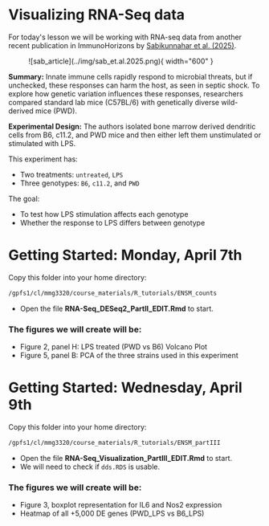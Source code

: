 
# Visualizing RNA-Seq data

For today's lesson we will be working with RNA-seq data from another recent publication in ImmunoHorizons by [Sabikunnahar et al. (2025)](https://academic.oup.com/immunohorizons/article/9/5/vlaf007/8096490?login=true).

<figure markdown="span">
  ![sab_article](../img/sab_et.al.2025.png){ width="600" }
</figure>

**Summary:** Innate immune cells rapidly respond to microbial threats, but if unchecked, these responses can harm the host, as seen in septic shock. To explore how genetic variation influences these responses, researchers compared standard lab mice (C57BL/6) with genetically diverse wild-derived mice (PWD). 

**Experimental Design:** The authors isolated bone marrow derived dendritic cells from B6, c11.2, and PWD mice and then either left them unstimulated or stimulated with LPS. 

This experiment has:
  
  + Two treatments: `untreated`, `LPS`
  + Three genotypes: `B6`, `c11.2`, and `PWD` 
  
The goal:
  
  + To test how LPS stimulation affects each genotype 
  + Whether the response to LPS differs between genotype 

# Getting Started: Monday, April 7th 

Copy this folder into your home directory:

```bash 
/gpfs1/cl/mmg3320/course_materials/R_tutorials/ENSM_counts
```
  
  + Open the file **RNA-Seq_DESeq2_PartII_EDIT.Rmd** to start. 

### The figures we will create will be: 

  + Figure 2, panel H: LPS treated (PWD vs B6) Volcano Plot
  + Figure 5, panel B: PCA of the three strains used in this experiment

# Getting Started: Wednesday, April 9th 

Copy this folder into your home directory:

```bash
/gpfs1/cl/mmg3320/course_materials/R_tutorials/ENSM_partIII
```

  + Open the file **RNA-Seq_Visualization_PartIII_EDIT.Rmd** to start. 
  + We will need to check if `dds.RDS` is usable. 

### The figures we will create will be: 

  + Figure 3, boxplot representation for IL6 and Nos2 expression 
  + Heatmap of all +5,000 DE genes (PWD_LPS vs B6_LPS)
